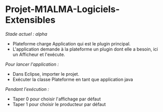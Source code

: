 # Projet-M1ALMA-Logiciels-Extensibles

*Stade actuel : alpha*
* Plateforme charge Application qui est le plugin principal.
* L'application demande à la plateforme un plugin dont elle a besoin, ici un Afficheur et l'exécute.

*Pour lancer l'application :*
* Dans Eclipse, importer le projet.
* Exécuter la classe Plateforme en tant que application java

*Pendant l'exécution :*
* Taper 0 pour choisir l'affichage par défaut
* Taper 1 pour choisir le producteur par défaut
